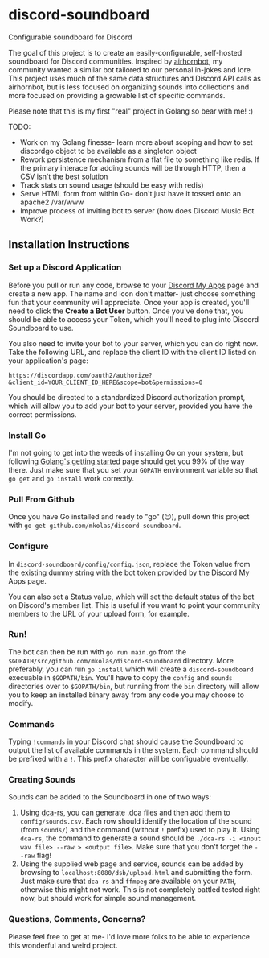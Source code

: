 # discord-soundboard
Configurable soundboard for Discord

The goal of this project is to create an easily-configurable, self-hosted soundboard for Discord communities. Inspired by [airhornbot](https://github.com/hammerandchisel/airhornbot), my community wanted a similar bot tailored to our personal in-jokes and lore. This project uses much of the same data structures and Discord API calls as airhornbot, but is less focused on organizing sounds into collections and more focused on providing a growable list of specific commands.

Please note that this is my first "real" project in Golang so bear with me! :)

TODO:
* Work on my Golang finesse- learn more about scoping and how to set discordgo object to be available as a singleton object
* Rework persistence mechanism from a flat file to something like redis. If the primary interace for adding sounds will be through HTTP, then a CSV isn't the best solution
* Track stats on sound usage (should be easy with redis)
* Serve HTML form from within Go- don't just have it tossed onto an apache2 /var/www
* Improve process of inviting bot to server (how does Discord Music Bot Work?)

## Installation Instructions

### Set up a Discord Application

Before you pull or run any code, browse to your [Discord My Apps](https://discordapp.com/developers/applications/me) page and create a new app. The name and icon don't matter- just choose something fun that your community will appreciate. Once your app is created, you'll need to click the **Create a Bot User** button. Once you've done that, you should be able to access your Token, which you'll need to plug into Discord Soundboard to use.

You also need to invite your bot to your server, which you can do right now. Take the following URL, and replace the client ID with the client ID listed on your application's page:

`https://discordapp.com/oauth2/authorize?&client_id=YOUR_CLIENT_ID_HERE&scope=bot&permissions=0 `

You should be directed to a standardized Discord authorization prompt, which will allow you to add your bot to your server, provided you have the correct permissions.

### Install Go

I'm not going to get into the weeds of installing Go on your system, but following [Golang's getting started](https://golang.org/doc/install) page should get you 99% of the way there. Just make sure that you set your `GOPATH` environment variable so that `go get` and `go install` work correctly.

### Pull From Github

Once you have Go installed and ready to "go" (:wink:), pull down this project with `go get github.com/mkolas/discord-soundboard`.

### Configure

In `discord-soundboard/config/config.json`, replace the Token value from the existing dummy string with the bot token provided by the Discord My Apps page.

You can also set a Status value, which will set the default status of the bot on Discord's member list. This is useful if you want to point your community members to the URL of your upload form, for example.

### Run!

The bot can then be run with `go run main.go` from the `$GOPATH/src/github.com/mkolas/discord-soundboard` directory. More preferably, you can run `go install` which will create a `discord-soundboard` execuable in `$GOPATH/bin`. You'll have to copy the `config` and `sounds` directories over to `$GOPATH/bin`, but running from the `bin` directory will allow you to keep an installed binary away from any code you may choose to modify. 

### Commands

Typing `!commands` in your Discord chat should cause the Soundboard to output the list of available commands in the system. Each command should be prefixed with a `!`. This prefix character will be configuable eventually.

### Creating Sounds

Sounds can be added to the Soundboard in one of two ways:

1. Using [dca-rs](https://github.com/nstafie/dca-rs), you can generate .dca files and then add them to `config/sounds.csv`. Each row should identify the location of the sound (from `sounds/`) and the command (without `!` prefix) used to play it. Using `dca-rs`, the command to generate a sound should be `./dca-rs -i <input wav file> --raw > <output file>`. Make sure that you don't forget the `--raw` flag!
2. Using the supplied web page and service, sounds can be added by browsing to `localhost:8080/dsb/upload.html` and submitting the form. Just make sure that `dca-rs` and `ffmpeg` are available on your `PATH`, otherwise this might not work. This is not completely battled tested right now, but should work for simple sound management.


### Questions, Comments, Concerns?

Please feel free to get at me- I'd love more folks to be able to experience this wonderful and weird project.
